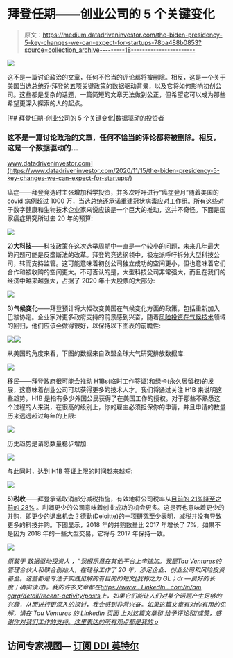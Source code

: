 # 拜登任期——创业公司的 5 个关键变化

> 原文：<https://medium.datadriveninvestor.com/the-biden-presidency-5-key-changes-we-can-expect-for-startups-78ba488b0853?source=collection_archive---------18----------------------->

![](img/8ef88950ec085c21cbccf5c0865ced2b.png)

这不是一篇讨论政治的文章，任何不恰当的评论都将被删除。相反，这是一个关于美国当选总统乔·拜登的五项关键政策的数据驱动背景，以及它将如何影响初创公司。这些都是复杂的话题，一篇简短的文章无法做到公正，但希望它可以成为那些希望更深入探索的人的起点。

[](https://www.datadriveninvestor.com/2020/11/15/the-biden-presidency-5-key-changes-we-can-expect-for-startups/) [## 拜登任期-创业公司的 5 个关键变化|数据驱动的投资者

### 这不是一篇讨论政治的文章，任何不恰当的评论都将被删除。相反，这是一个数据驱动的…

www.datadriveninvestor.com](https://www.datadriveninvestor.com/2020/11/15/the-biden-presidency-5-key-changes-we-can-expect-for-startups/) 

癌症——拜登竞选时主张增加科学投资，并多次呼吁进行“癌症登月”随着美国的 covid 病例超过 1000 万，当选总统还承诺重建冠状病毒应对工作组。所有这些对于数字健康和生物技术企业家来说应该是一个巨大的推动，这并不奇怪。下面是国家癌症研究所过去 20 年的预算:

![](img/52a94f134e2b227826661bdf51820b5c.png)

**2)大科技**——科技政策在这次选举周期中一直是一个较小的问题，未来几年最大的问题可能是反垄断法的改革。拜登的竞选纲领中，极左派呼吁拆分大型科技公司，转而支持监管。这可能意味着初创公司独立成功的空间更小，但也意味着它们合作和被收购的空间更大。不可否认的是，大型科技公司非常强大，而且在我们的经济中越来越强大，占据了 2020 年十大股票的大部分:

![](img/7ba981615faea6e7c93bdc9102543034.png)

**3)气候变化**——拜登预计将大幅改变美国在气候变化方面的政策，包括重新加入巴黎协定。企业家对更多政府支持的前景感到兴奋，随着[风险投资在气候技术](https://www.economist.com/business/2020/10/29/climate-conscious-venture-capitalists-are-back)领域的回归，他们应该会做得很好，以保持以下图表的前瞻性:

![](img/b43fdf42b2f4d02feebf0d34ba4645ac.png)![](img/a13c9637156292d570489a0a456a4a83.png)

从美国的角度来看，下图的数据来自欧盟全球大气研究排放数据库:

![](img/82a183c3e0b9f1c9f803a4a3f84a8e68.png)

移民——拜登政府很可能会推动 H1Bs(临时工作签证)和绿卡(永久居留权)的发展，这意味着创业公司可以获得更多的技术人才。我们将通过关注 H1B 来说明这些趋势，H1B 是指有多少外国公民获得了在美国工作的授权。对于那些不熟悉这个过程的人来说，在很高的级别上，你的雇主必须担保你的申请，并且申请的数量历来远远超过每年的上限:

![](img/48200fcca433b078254298841f3a6e2b.png)

历史趋势是请愿数量稳步增加:

![](img/906459aa7103e7a16b2ab98313a37b0d.png)

与此同时，达到 H1B 签证上限的时间越来越短:

![](img/681ba0506b89c3df6b3568e72da6c9e1.png)

**5)税收**——拜登承诺取消部分减税措施，有效地将公司税率从[目前的 21%降至之前的 28%](https://taxfoundation.org/joe-biden-tax-plan-2020/) 。利润更少的公司意味着创业成功的机会更多。这是否也意味着更少的并购，即更少的退出机会？德勤(Deloitte)的一项研究至少表明，减税并没有导致更多的科技并购。下图显示，2018 年的并购数量比 2017 年增长了 7%，如果不是因为 2018 年的一些大型交易，它将与 2017 年保持一致。

![](img/f3afd8a6c0017c2358c398eab1113ed2.png)

*原载于* [*数据驱动投资人*](https://www.datadriveninvestor.com/2020/11/15/the-biden-presidency-5-key-changes-we-can-expect-for-startups/) *，“我很乐意在其他平台上辛迪加。我是*[*Tau Ventures*](https://www.linkedin.com/pulse/announcing-tau-ventures-amit-garg/)*的管理合伙人和联合创始人，在硅谷工作了 20 年，涉足企业、创业公司和风险投资基金。这些都是专注于实践见解的有目的的短文(我称之为 GL；dr —良好的长度；确实读过)。我的许多文章都在*[*https://www . LinkedIn . com/in/am garg/detail/recent-activity/posts*](https://www.linkedin.com/in/amgarg/detail/recent-activity/posts/)*上，如果它们能让人们对某个话题产生足够的兴趣，从而进行更深入的探讨，我会感到非常兴奋。如果这篇文章有对你有用的见解，请在 Tau Ventures 的 LinkedIn 页面* *上对这篇文章和* [*给予评论和/或赞，感谢你对我们工作的支持。这里表达的所有观点都是我的 o*](https://www.linkedin.com/company/tauventures)

## 访问专家视图— [订阅 DDI 英特尔](https://datadriveninvestor.com/ddi-intel)